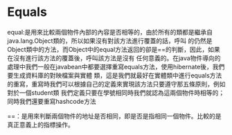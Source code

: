 # Equals

equal:是用來比較兩個物件內部的內容是否相等的，由於所有的類都是繼承自java.lang.Object類的，所以如果沒有對該方法進行覆蓋的話，呼叫
的仍然是Object類中的方法，而Object中的equal方法返回的卻是==的判斷，因此，如果在沒有進行該方法的覆蓋後，呼叫該方法是沒有
任何意義的。在java物件導向的處理中我們一般在javabean中都要選擇重寫equals方法，使用hibernate後，我們要生成資料庫的對映檔案與實體
類，這是我們就最好在實體類中進行equals方法的重寫，重寫時我們可以根據自己的定義來實現該方法只要遵守那五條原則，例如對於一個student類
我們定義只要在學號相同時我們就認為這兩個物件時相等的；同時我們還要重寫hashcode方法

==：是用來判斷兩個物件的地址是否相同，即是否是指相同一個物件。比較的是真正意義上的指標操作。
